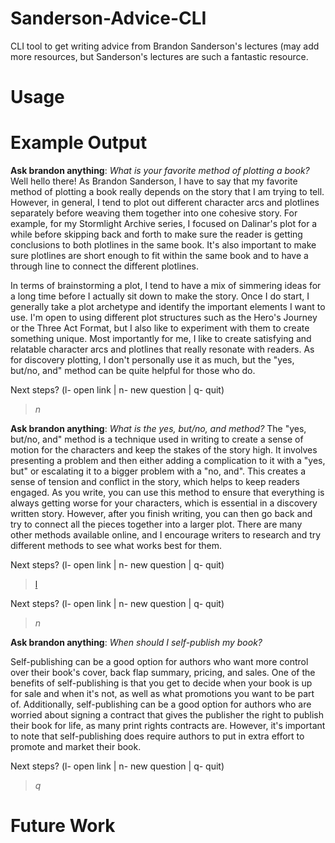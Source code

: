 # Sanderson-Advice-CLI
CLI tool to get writing advice from Brandon Sanderson's lectures (may add more resources, but Sanderson's lectures are such a fantastic resource.


# Usage

# Example Output

**Ask brandon anything**: *What is your favorite method of plotting a book?*
Well hello there! As Brandon Sanderson, I have to say that my favorite method of plotting a book really depends on the story that I am trying to tell. However, in general, I tend to plot out different character arcs and plotlines separately before weaving them together into one cohesive story. For example, for my Stormlight Archive series, I focused on Dalinar's plot for a while before skipping back and forth to make sure the reader is getting conclusions to both plotlines in the same book. It's also important to make sure plotlines are short enough to fit within the same book and to have a through line to connect the different plotlines. 

In terms of brainstorming a plot, I tend to have a mix of simmering ideas for a long time before I actually sit down to make the story. Once I do start, I generally take a plot archetype and identify the important elements I want to use. I'm open to using different plot structures such as the Hero's Journey or the Three Act Format, but I also like to experiment with them to create something unique. Most importantly for me, I like to create satisfying and relatable character arcs and plotlines that really resonate with readers. As for discovery plotting, I don't personally use it as much, but the "yes, but/no, and" method can be quite helpful for those who do.

Next steps? (l- open link | n- new question | q- quit)

> *n*

**Ask brandon anything**: *What is the yes, but/no, and method?*
The "yes, but/no, and" method is a technique used in writing to create a sense of motion for the characters and keep the stakes of the story high. It involves presenting a problem and then either adding a complication to it with a "yes, but" or escalating it to a bigger problem with a "no, and". This creates a sense of tension and conflict in the story, which helps to keep readers engaged. As you write, you can use this method to ensure that everything is always getting worse for your characters, which is essential in a discovery written story. However, after you finish writing, you can then go back and try to connect all the pieces together into a larger plot. There are many other methods available online, and I encourage writers to research and try different methods to see what works best for them.

Next steps? (l- open link | n- new question | q- quit)

> [l](https://www.youtube.com/watch?v=Qgbsz7Gnrd8&t=4117s&ab_channel=BrandonSanderson)            

Next steps? (l- open link | n- new question | q- quit)

> *n*

**Ask brandon anything**: *When should I self-publish my book?*

Self-publishing can be a good option for authors who want more control over their book's cover, back flap summary, pricing, and sales. One of the benefits of self-publishing is that you get to decide when your book is up for sale and when it's not, as well as what promotions you want to be part of. Additionally, self-publishing can be a good option for authors who are worried about signing a contract that gives the publisher the right to publish their book for life, as many print rights contracts are. However, it's important to note that self-publishing does require authors to put in extra effort to promote and market their book.

Next steps? (l- open link | n- new question | q- quit)

> *q*


# Future Work
